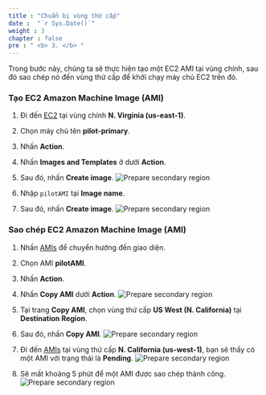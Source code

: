 ```yaml
---
title : "Chuẩn bị vùng thứ cấp"
date :  "`r Sys.Date()`" 
weight : 3 
chapter : false
pre : " <b> 3. </b> "
---
```


Trong bước này, chúng ta sẽ thực hiện tạo một EC2 AMI tại vùng chính, sau đó sao chép nó đến vùng thứ cấp để khởi chạy máy chủ EC2 trên đó.
### Tạo EC2 Amazon Machine Image (AMI)
1. Đi đến [EC2](https://us-east-1.console.aws.amazon.com/ec2/home?region=us-east-1#Instances:v=3;$case=tags:true%5C,client:false;$regex=tags:false%5C,client:false) tại vùng chính **N. Virginia (us-east-1)**.

2. Chọn máy chủ tên **pilot-primary**.
3. Nhấn **Action**.
4. Nhấn **Images and Templates** ở dưới **Action**.
5. Sau đó, nhấn **Create image**.
![Prepare secondary region](../../images/3.preparesecondaryregion/3.1preparesecondaryregion.png?width=90pc)

6. Nhập ```pilotAMI``` tại **Image name**.
7. Sau đó, nhấn **Create image**.
![Prepare secondary region](../../images/3.preparesecondaryregion/3.2preparesecondaryregion.png?width=90pc)

### Sao chép EC2 Amazon Machine Image (AMI)
1. Nhấn [AMIs](https://us-east-1.console.aws.amazon.com/ec2/home?region=us-east-1#Images:visibility=owned-by-me) để chuyển hướng đến giao diện.
2. Chọn AMI **pilotAMI**.
3. Nhấn **Action**.
4. Nhấn **Copy AMI** dưới **Action**.
![Prepare secondary region](../../images/3.preparesecondaryregion/3.3preparesecondaryregion.png?width=90pc)

5. Tại trang **Copy AMI**, chọn vùng thứ cấp **US West (N. California)** tại **Destination Region**.
6. Sau đó, nhấn **Copy AMI**.
![Prepare secondary region](../../images/3.preparesecondaryregion/3.4preparesecondaryregion.png?width=90pc)

7. Đi đến [AMIs](https://us-west-1.console.aws.amazon.com/ec2/home?region=us-west-1#Images:visibility=owned-by-me) tại vùng thứ cấp **N. California (us-west-1)**, bạn sẽ thấy có một AMI với trạng thái là **Pending**.
![Prepare secondary region](../../images/3.preparesecondaryregion/3.5preparesecondaryregion.png?width=90pc)

8. Sẽ mất khoảng 5 phút để một AMI được sao chép thành công.
![Prepare secondary region](../../images/3.preparesecondaryregion/3.6preparesecondaryregion.png?width=90pc)



